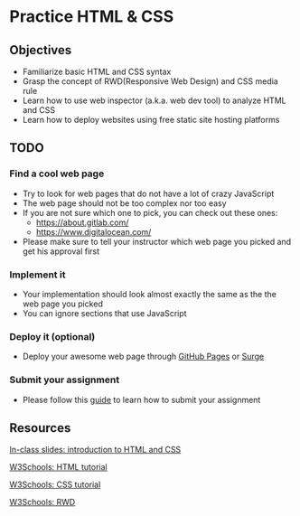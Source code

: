 # Practice HTML & CSS

## Objectives

- Familiarize basic HTML and CSS syntax
- Grasp the concept of RWD(Responsive Web Design) and CSS media rule
- Learn how to use web inspector (a.k.a. web dev tool) to analyze HTML and CSS
- Learn how to deploy websites using free static site hosting platforms

## TODO

### Find a cool web page

- Try to look for web pages that do not have a lot of crazy JavaScript
- The web page should not be too complex nor too easy
- If you are not sure which one to pick, you can check out these ones:
  - https://about.gitlab.com/
  - https://www.digitalocean.com/
- Please make sure to tell your instructor which web page you picked and get his approval first

### Implement it

- Your implementation should look almost exactly the same as the the web page you picked
- You can ignore sections that use JavaScript

### Deploy it (optional)

- Deploy your awesome web page through [GitHub Pages](https://pages.github.com/) or [Surge](https://surge.sh/)

### Submit your assignment

- Please follow this [guide](https://github.com/coding-ninjas-bootcamp/submission-guide) to learn how to submit your assignment

## Resources

[In-class slides: introduction to HTML and CSS](https://slides.com/zicodeng/bootcamp-class-1#/)

[W3Schools: HTML tutorial](https://www.w3schools.com/htmL/html_intro.asp)

[W3Schools: CSS tutorial](https://www.w3schools.com/css/)

[W3Schools: RWD](https://www.w3schools.com/css/css_rwd_intro.asp)
